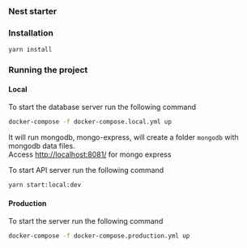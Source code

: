 ### Nest starter

### Installation

`yarn install`

### Running the project

#### Local

To start the database server run the following command

```bash
docker-compose -f docker-compose.local.yml up
```

It will run mongodb, mongo-express, will create a folder `mongodb` with mongodb data files.  
Access [http://localhost:8081/](http://localhost:8081/) for mongo express

To start API server run the following command

```bash
yarn start:local:dev
```

#### Production

To start the server run the following command

```bash
docker-compose -f docker-compose.production.yml up
```
